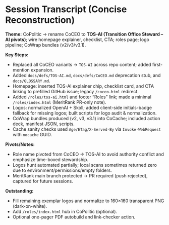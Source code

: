# Session Transcript (Concise Reconstruction)
**Theme:** CoPolitic → rename CoCEO to **TOS-AI (Transition Office Steward – AI pivots)**; wire homepage explainer, checklist, CTA; roles page; logo pipeline; CoWrap bundles (v2/v3/v3.1).

**Key Steps:**
- Replaced all CoCEO variants → `TOS-AI` across repo content; added first-mention expansion.
- Added `docs/defs/TOS-AI.md`, `docs/defs/CoCEO.md` deprecation stub, and `docs/GLOSSARY.md`.
- Homepage: inserted TOS-AI explainer chip, checklist card, and CTA linking to prefilled GitHub issue; legacy `/coceo.html` redirect.
- Added `/roles/tos-ai.html` and footer “Roles” link; made a minimal `/roles/index.html` (MeritRank PR-only note).
- Logos: normalized OpenAI + Skoll; added client-side initials-badge fallback for missing logos; built scripts for logo audit & normalization.
- CoWrap bundles produced (v2, v3, v3.1) into CoCache; included action deck, manifest JSON, scripts.
- Cache sanity checks used `Age/ETag/X-Served-By` via `Invoke-WebRequest` with `nocache` GUID.

**Pivots/Notes:**
- Role name pivoted from CoCEO → TOS-AI to avoid authority conflict and emphasize time-boxed stewardship.
- Logos hunt automated partially; local scans sometimes returned zero due to environment/permissions/empty folders.
- MeritRank main branch protected → PR required (push rejected), captured for future sessions.

**Outstanding:**
- Fill remaining exemplar logos and normalize to 160×160 transparent PNG (dark-on-white).
- Add `/roles/index.html` hub in CoPolitic (optional).
- Optional one-pager PDF autobuild and link-checker action.

